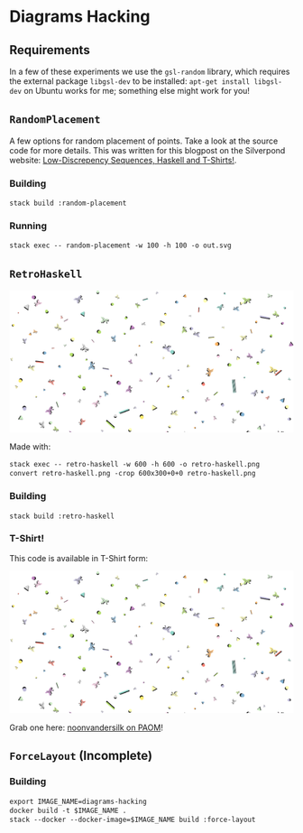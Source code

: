 # Diagrams Hacking

## Requirements

In a few of these experiments we use the `gsl-random` library, which requires
the external package `libgsl-dev` to be installed: `apt-get install
libgsl-dev` on Ubuntu works for me; something else might work for you!


## `RandomPlacement`

A few options for random placement of points. Take a look at the source code
for more details. This was written for this blogpost on the Silverpond
website: [Low-Discrepency Sequences, Haskell and
T-Shirts!](http://silverpond.com.au/2017/10/19/Low-Discrepency-Sequences-Haskell-And-T-Shirts.html).

### Building

```
stack build :random-placement
```

### Running

```
stack exec -- random-placement -w 100 -h 100 -o out.svg
```


## `RetroHaskell`

![](examples/retro-haskell.png)

Made with:

```
stack exec -- retro-haskell -w 600 -h 600 -o retro-haskell.png
convert retro-haskell.png -crop 600x300+0+0 retro-haskell.png
```

### Building

```
stack build :retro-haskell
```


### T-Shirt!

This code is available in T-Shirt form:

![](examples/retro-haskell.png)

Grab one here: [noonvandersilk on PAOM](https://paom.com/products/RetroHaskellTeev2)!


## `ForceLayout` (Incomplete)

### Building

```
export IMAGE_NAME=diagrams-hacking
docker build -t $IMAGE_NAME .
stack --docker --docker-image=$IMAGE_NAME build :force-layout
```


